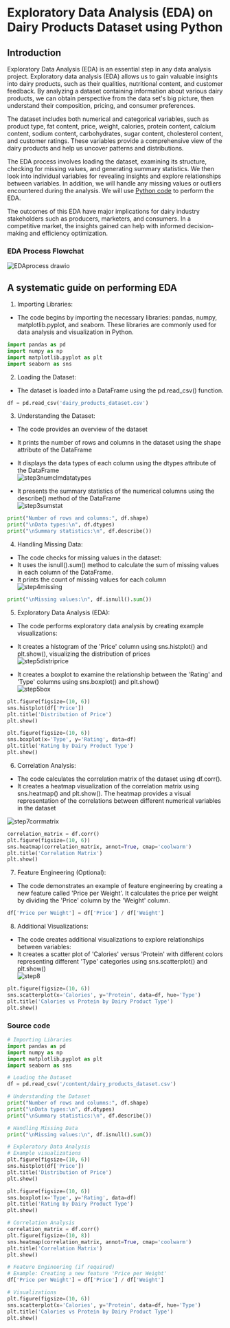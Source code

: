 # Exploratory Data Analysis (EDA) on Dairy Products Dataset using Python

## Introduction
Exploratory Data Analysis (EDA) is an essential step in any data analysis project. Exploratory data analysis (EDA) allows us to gain valuable insights into dairy products, such as their qualities, nutritional content, and customer feedback. By analyzing a dataset containing information about various dairy products, we can obtain perspective from the data set's big picture, then understand their composition, pricing, and consumer preferences.

The dataset includes both numerical and categorical variables, such as product type, fat content, price, weight, calories, protein content, calcium content, sodium content, carbohydrates, sugar content, cholesterol content, and customer ratings. These variables provide a comprehensive view of the dairy products and help us uncover patterns and distributions.

The EDA process involves loading the dataset, examining its structure, checking for missing values, and generating summary statistics. We then look into individual variables for revealing insights and explore relationships between variables. In addition, we will handle any missing values or outliers encountered during the analysis. We will use [Python code](https://github.com/wusinyee/SYW-Portfolio-v2023/blob/main/EDAwithPython.md#source-code-) to perform the EDA.

The outcomes of this EDA have major implications for dairy industry stakeholders such as producers, marketers, and consumers. In a competitive market, the insights gained can help with informed decision-making and efficiency optimization.


### EDA Process Flowchat <br>
![EDAprocess drawio](https://github.com/wusinyee/SYW-Portfolio-v2023/assets/108232087/85608d10-95b3-4580-be3d-137953dc8b78)

## A systematic guide on performing EDA  <br>

1.	Importing Libraries:
* The code begins by importing the necessary libraries: pandas, numpy, matplotlib.pyplot, and seaborn. These libraries are commonly used for data analysis and visualization in Python.

```python
import pandas as pd
import numpy as np
import matplotlib.pyplot as plt
import seaborn as sns
```

2.	Loading the Dataset:
* The dataset is loaded into a DataFrame using the pd.read_csv() function.

```python
df = pd.read_csv('dairy_products_dataset.csv')
```

3.	Understanding the Dataset:
*	The code provides an overview of the dataset
*	It prints the number of rows and columns in the dataset using the shape attribute of the DataFrame
*	It displays the data types of each column using the dtypes attribute of the DataFrame  <br>
![step3numclmdatatypes](https://github.com/wusinyee/SYW-Portfolio-v2023/assets/108232087/3733ad66-fd1e-4940-9c83-357488634b07) <br>

*	It presents the summary statistics of the numerical columns using the describe() method of the DataFrame   <br>
![step3sumstat](https://github.com/wusinyee/SYW-Portfolio-v2023/assets/108232087/7987de03-b6fa-47d0-9517-e79b04c989fe)

```python
print("Number of rows and columns:", df.shape)
print("\nData types:\n", df.dtypes)
print("\nSummary statistics:\n", df.describe())
```

4.	Handling Missing Data:
*	The code checks for missing values in the dataset:
*	It uses the isnull().sum() method to calculate the sum of missing values in each column of the DataFrame.
*	It prints the count of missing values for each column  <br>
![step4missing](https://github.com/wusinyee/SYW-Portfolio-v2023/assets/108232087/5a735b48-10e4-411e-93a6-544440c57574)

```python
print("\nMissing values:\n", df.isnull().sum())
```

5.	Exploratory Data Analysis (EDA):
*	The code performs exploratory data analysis by creating example visualizations:
*	It creates a histogram of the 'Price' column using sns.histplot() and plt.show(), visualizing the distribution of prices   <br>
![step5distriprice](https://github.com/wusinyee/SYW-Portfolio-v2023/assets/108232087/191bdd42-067d-407f-8823-3c550b3b0536)

*	It creates a boxplot to examine the relationship between the 'Rating' and 'Type' columns using sns.boxplot() and plt.show()   <br>
![step5box](https://github.com/wusinyee/SYW-Portfolio-v2023/assets/108232087/4a41aa70-f7d1-4f09-86c8-e37ce942b0bd)


```python
plt.figure(figsize=(10, 6))
sns.histplot(df['Price'])
plt.title('Distribution of Price')
plt.show()

plt.figure(figsize=(10, 6))
sns.boxplot(x='Type', y='Rating', data=df)
plt.title('Rating by Dairy Product Type')
plt.show()
```

6.	Correlation Analysis:
*	The code calculates the correlation matrix of the dataset using df.corr().
*	It creates a heatmap visualization of the correlation matrix using sns.heatmap() and plt.show(). The heatmap provides a visual representation of the correlations between different numerical variables in the dataset   <br>

![step7corrmatrix](https://github.com/wusinyee/SYW-Portfolio-v2023/assets/108232087/bbafb859-791b-4cf8-893b-19e51b85ebd0)


```python
correlation_matrix = df.corr()
plt.figure(figsize=(10, 6))
sns.heatmap(correlation_matrix, annot=True, cmap='coolwarm')
plt.title('Correlation Matrix')
plt.show()
```

7.	Feature Engineering (Optional):
*	The code demonstrates an example of feature engineering by creating a new feature called 'Price per Weight'. It calculates the price per weight by dividing the 'Price' column by the 'Weight' column.

```python
df['Price per Weight'] = df['Price'] / df['Weight']
```

8.	Additional Visualizations:
*	The code creates additional visualizations to explore relationships between variables:
*	It creates a scatter plot of 'Calories' versus 'Protein' with different colors representing different 'Type' categories using sns.scatterplot() and plt.show()   <br>
![step8](https://github.com/wusinyee/SYW-Portfolio-v2023/assets/108232087/47bd6ae0-b3de-46d9-b892-feb4b57eb12b)

```python
plt.figure(figsize=(10, 6))
sns.scatterplot(x='Calories', y='Protein', data=df, hue='Type')
plt.title('Calories vs Protein by Dairy Product Type')
plt.show()
```


### Source code <br>

```python
# Importing Libraries
import pandas as pd
import numpy as np
import matplotlib.pyplot as plt
import seaborn as sns

# Loading the Dataset
df = pd.read_csv('/content/dairy_products_dataset.csv')

# Understanding the Dataset
print("Number of rows and columns:", df.shape)
print("\nData types:\n", df.dtypes)
print("\nSummary statistics:\n", df.describe())

# Handling Missing Data
print("\nMissing values:\n", df.isnull().sum())

# Exploratory Data Analysis
# Example visualizations
plt.figure(figsize=(10, 6))
sns.histplot(df['Price'])
plt.title('Distribution of Price')
plt.show()

plt.figure(figsize=(10, 6))
sns.boxplot(x='Type', y='Rating', data=df)
plt.title('Rating by Dairy Product Type')
plt.show()

# Correlation Analysis
correlation_matrix = df.corr()
plt.figure(figsize=(10, 8))
sns.heatmap(correlation_matrix, annot=True, cmap='coolwarm')
plt.title('Correlation Matrix')
plt.show()

# Feature Engineering (if required)
# Example: Creating a new feature 'Price per Weight'
df['Price per Weight'] = df['Price'] / df['Weight']

# Visualizations
plt.figure(figsize=(10, 6))
sns.scatterplot(x='Calories', y='Protein', data=df, hue='Type')
plt.title('Calories vs Protein by Dairy Product Type')
plt.show()
```



